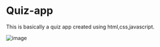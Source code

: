 # Quiz-app
This is basically a quiz app created using html,css,javascript.

![image](https://user-images.githubusercontent.com/89697445/218843108-d4c6f987-ff51-4822-9539-2c2191561168.png)

